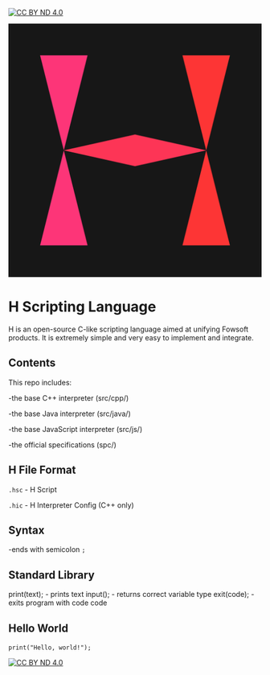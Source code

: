 [![CC BY ND 4.0][cc-by-nd-shield]][cc-by-nd]

![H Logo](https://github.com/Fowsoft/H-Scripting-Language/blob/7960f2ac740c6f48dc44d8fee60fed8a000eb53a/H4096.png)
# H Scripting Language

H is an open-source C-like scripting language aimed at unifying Fowsoft products.
It is extremely simple and very easy to implement and integrate.

## Contents

This repo includes:

-the base C++ interpreter (src/cpp/)

-the base Java interpreter (src/java/)

-the base JavaScript interpreter (src/js/)

-the official specifications (spc/)

## H File Format

`.hsc` - H Script

`.hic` - H Interpreter Config (C++ only)

## Syntax

-ends with semicolon `;`

## Standard Library

print(text); - prints text
input(); - returns correct variable type
exit(code); - exits program with code code

## Hello World

```
print("Hello, world!");
```

[![CC BY ND 4.0][cc-by-nd-image]][cc-by-nd]

[cc-by-nd]: https://creativecommons.org/licenses/by-nd/4.0/
[cc-by-nd-image]: https://i.creativecommons.org/l/by-nd/4.0/88x31.png
[cc-by-nd-shield]: https://img.shields.io/badge/License-CC%20BY%20ND%204.0-lightgrey.svg

